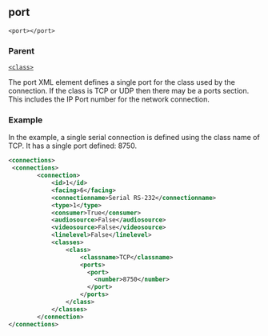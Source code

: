 ## port

`<port></port>`


### Parent

[`<class>`][1]


The port XML element defines a single port for the class used by the  connection. If the class is TCP or UDP then there may be a ports section. This includes the IP Port number for the network connection.

### Example

In the example, a single serial connection is defined using the class name of TCP. It has a single port defined: 8750.

```xml
<connections>
 <connections>
		<connection>
			<id>1</id>
			<facing>6</facing>
			<connectionname>Serial RS-232</connectionname>
			<type>1</type>
			<consumer>True</consumer>
			<audiosource>False</audiosource>
			<videosource>False</videosource>
			<linelevel>False</linelevel>
			<classes>
				<class>
					<classname>TCP</classname>
                    <ports>
                      <port>
                        <number>8750</number>
                      </port>
                    </ports>
				</class>
			</classes>
		</connection>
</connections>
```





[1]:	https://verbose-telegram-5004f902.pages.github.io/#connections-xml-connection